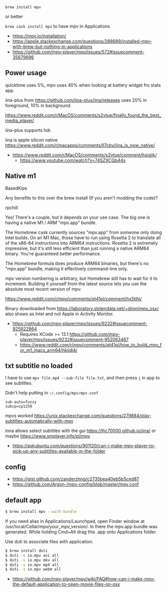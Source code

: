 `brew install mpv`

or better

`brew cask install mpv` to have mpv in Applications

- https://mpv.io/installation/
- https://apple.stackexchange.com/questions/288689/installed-mpv-with-brew-but-nothing-in-applications
- https://github.com/mpv-player/mpv/issues/572#issuecomment-35679696

## Power usage

quicktime uses 5%, mpv uses 40% when looking at battery widget fro stats app.

iina-plus from https://github.com/iina-plus/iina/releases uses 20% in foreground, 10% in background.

https://www.reddit.com/r/MacOS/comments/s2vtue/finally_found_the_best_media_player/

iina-plus supports hdr.

iina is apple silicon native https://www.reddit.com/r/macapps/comments/ll7cbv/iina_is_now_native/

- https://www.reddit.com/r/MacOS/comments/s2vtue/comment/hsjgjik/
  - https://www.youtube.com/watch?v=74SZXCQb44s

## Native m1

BasedKips

Any benefits to this over the brew install (If you aren't modding the code)?

rpchill

Yes! There's a couple, but it depends on your use case. The big one is having a native M1 / ARM "mpv.app" bundle.

The Homebrew cask currently sources "mpv.app" from someone only doing Intel builds. On an M1 Mac, those have to run using Rosetta 2 to translate all of the x86-64 instructions into ARM64 instructions. Rosetta 2 is extremely impressive, but it's still less efficient than just running a native ARM64 binary. You're guaranteed better performance.

The Homebrew formula does produce ARM64 binaries, but there's no "mpv.app" bundle, making it effectively command-line only.

mpv version numbering is arbitrary, but Homebrew still has to wait for it to increment. Building it yourself from the latest source lets you use the absolute most recent version of mpv.

https://www.reddit.com/r/mpv/comments/qt41pl/comment/hx5tihi/

Binary downloaded from https://laboratory.stolendata.net/~djinn/mpv_osx/ also shows as Intel and not Apple in Activity Monitor.

- https://github.com/mpv-player/mpv/issues/9232#issuecomment-925922864
  - Requires XCode >= 13.1 https://github.com/mpv-player/mpv/issues/9232#issuecomment-952063467
  - https://www.reddit.com/r/mpv/comments/qt41pl/how_to_build_mpv_for_m1_macs_arm64/hkjjdi4/

## txt subtitle no loaded

I have to use `mpv file.mp4 --sub-file file.txt`, and then press `j` in app to see subtitles.

Didn't help putting in `~/.config/mpv/mpv.conf`

```
sub-auto=fuzzy
subcp=cp1250
```

mpvs worked https://unix.stackexchange.com/questions/279884/play-subtitles-automatically-with-mpv

inna allows select subtitles with the gui https://lhc70000.github.io/iina/ or maybe https://www.smplayer.info/pl/mpv

- https://askubuntu.com/questions/901120/can-i-make-mpv-player-to-pick-up-any-subtitles-available-in-the-folder

## config

- https://gist.github.com/zanderzhng/c2735bea40eb5b5ced87
- https://github.com/Argon-/mpv-config/blob/master/mpv.conf

## default app

```bash
$ brew install mpv --with-bundle
```

If you need alias in Applications/Launchpad, open Finder window at /usr/local/Cellar/mpv/your_mpv_version/. In there the mpv.app bundle was generated. While holding Cmd+Alt drag this .app onto Applications folder.

Use duti to associate files with application:

```bash
$ brew install duti
$ duti -s io.mpv avi all
$ duti -s io.mpv mkv all
$ duti -s io.mpv mp4 all
$ duti -s io.mpv webm all
```

- https://github.com/mpv-player/mpv/wiki/FAQ#how-can-i-make-mpv-the-default-application-to-open-movie-files-on-osx
